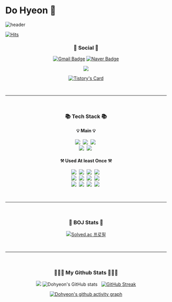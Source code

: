 <h1> Do Hyeon 🧐</h1>

![header](https://capsule-render.vercel.app/api?type=waving&color=timeGradient&height=270&section=header&text=Jung%20Dohyeon&fontSize=70&animation=twinkling)

[![Hits](https://hits.seeyoufarm.com/api/count/incr/badge.svg?url=https%3A%2F%2Fgithub.com%2FJungDohyeon%2FJungDohyeon.git&count_bg=%2390DF61&title_bg=%236E676B&icon=github.svg&icon_color=%23251D1E&title=hits&edge_flat=false)](https://hits.seeyoufarm.com)

<h3 align="center"> 📨 Social 📨  </h3>
<div align="center">
  
[![Gmail Badge](https://img.shields.io/badge/jdh1109ok@gmail.com-EA4335?style=flat&logo=Gmail&logoColor=white)](mailto:jdh1109ok@gmail.com)
[![Naver Badge](https://img.shields.io/badge/jdh1109ok@naver.com-03C75A?style=flat&logo=Naver&logoColor=white)](mailto:jdh1109ok@gmail.com)
  
 <a href="https://devtech-ocean.tistory.com">
   <img src = "https://img.shields.io/badge/Tistory-FF9E0F?style=flat&logo=Tistory&logoColor=white")
 </a>
  
[![Tistory's Card](https://github-readme-tistory-card.vercel.app/api?name=devtech-ocean&postId=7&theme=vue-dark)](https://github.com/loosie/github-readme-tistory-card)
</div>
<br><hr><br>

<h3 align="center"> 📚 Tech Stack 📚 </h3>
<h4 align="center"> 💡 Main 💡 </h4>
<p align="center">
  <img src="https://img.shields.io/badge/Java-007396?style=for-the-badge&logo=Java&logoColor=white"/></a>&nbsp
  <img src="https://img.shields.io/badge/Swift-F05138?style=for-the-badge&logo=Swift&logoColor=white"/></a>&nbsp 
  <img src="https://img.shields.io/badge/Kotlin-7F52FF?style=for-the-badge&logo=Kotlin&logoColor=white"/></a>&nbsp 
  <br>
  <img src="https://img.shields.io/badge/Xcode-147EFB?style=for-the-badge&logo=Xcode&logoColor=white"/></a>&nbsp
  <img src="https://img.shields.io/badge/Android Studio-3DDC84?style=for-the-badge&logo=Android Studio&logoColor=white"/></a>&nbsp 
  <br>
</p>
<h4 align="center"> ⚒️ Used At least Once ⚒️ </h4>
<p align="center">
  <img src="https://img.shields.io/badge/C-A8B9CC?style=flat-square&logo=C&logoColor=white"/></a>&nbsp 
  <img src="https://img.shields.io/badge/Python-3776AB?style=flat-square&logo=Python&logoColor=white"/></a>&nbsp
  <img src="https://img.shields.io/badge/Flutter-02569B?style=flat-square&logo=Flutter&logoColor=white"/></a>&nbsp 
  <img src="https://img.shields.io/badge/Javascript-ffb13b?style=flat-square&logo=javascript&logoColor=white"/></a>&nbsp
  <br>
  <img src="https://img.shields.io/badge/Spring-6DB33F?style=flat-square&logo=Spring&logoColor=white"/></a>&nbsp
  <img src="https://img.shields.io/badge/SpringBoot-6DB33F?style=flat-square&logo=SpringBoot&logoColor=white"/></a>&nbsp 
  <img src="https://img.shields.io/badge/Django-092E20?style=flat-square&logo=Django&logoColor=white"/></a>&nbsp
  <img src="https://img.shields.io/badge/Node.js-339933?style=flat-square&logo=Node.js&logoColor=white"/></a>&nbsp
  <br>
  <img src="https://img.shields.io/badge/AWS-232F3E?style=flat-square&logo=AmazonAWS&logoColor=white"/></a>&nbsp 
  <img src="https://img.shields.io/badge/MySQL-4479A1?style=flat-square&logo=MySQL&logoColor=white"/></a>&nbsp 
  <img src="https://img.shields.io/badge/Kali Linux-557C94?style=flat-square&logo=Kali Linux&logoColor=white"/></a>&nbsp 
  <img src="https://img.shields.io/badge/Linux-FCC624?style=flat-square&logo=Linux&logoColor=white"/></a>&nbsp 
</p>
 
<br><hr><br>

<h3 align="center"> 🐢 BOJ Stats 🐢 </h3>
<div align="center">
  
[![Solved.ac 프로필](http://mazassumnida.wtf/api/v2/generate_badge?boj=jdh1109ok)](https://solved.ac/jdh1109ok) <br>
</div>

<br><hr><br>
<h3 align="center"> 👨🏻‍💻 My Github Stats 👨🏻‍💻 </h3>

<div align="center">
  
![](https://github-profile-summary-cards.vercel.app/api/cards/profile-details?username=JungDohyeon&theme=monokai)
![Dohyeon's GitHub stats](https://github-readme-stats.vercel.app/api?username=JungDohyeon&show_icons=true&theme=dracula) &nbsp;
[![GitHub Streak](https://streak-stats.demolab.com/?user=JungDohyeon&theme=dark)](https://git.io/streak-stats)
  
[![Dohyeon's github activity graph](https://github-readme-activity-graph.cyclic.app/graph?username=JungDohyeon&theme=react-dark)](https://github.com/ashutosh00710/github-readme-activity-graph)
 </div>
